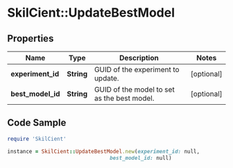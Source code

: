 # SkilCient::UpdateBestModel

## Properties

Name | Type | Description | Notes
------------ | ------------- | ------------- | -------------
**experiment_id** | **String** | GUID of the experiment to update. | [optional] 
**best_model_id** | **String** | GUID of the model to set as the best model. | [optional] 

## Code Sample

```ruby
require 'SkilCient'

instance = SkilCient::UpdateBestModel.new(experiment_id: null,
                                 best_model_id: null)
```


